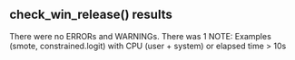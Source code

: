 ## check_win_release() results
There were no ERRORs and WARNINGs.
There was 1 NOTE: Examples (smote, constrained.logit) with CPU (user + system) or elapsed time > 10s